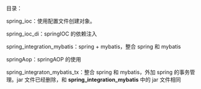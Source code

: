 目录：

spring_ioc：使用配置文件创建对象。

spring_ioc_di：springIOC 的依赖注入

spring_integration_mybatis：spring + mybatis，整合 spring 和 mybatis

springAop：springAOP 的使用

spring_integraton_mybatis_tx：整合 spring 和 mybatis，外加 spring 的事务管理。jar 文件已经删除，和 **spring_integration_mybatis** 中的 jar 文件相同